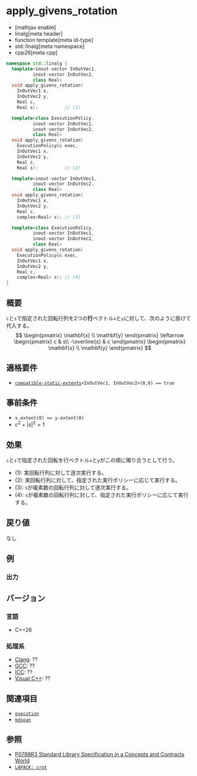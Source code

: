 # apply_givens_rotation

* [mathjax enable]
* linalg[meta header]
* function template[meta id-type]
* std::linalg[meta namespace]
* cpp26[meta cpp]


```cpp
namespace std::linalg {
  template<inout-vector InOutVec1,
          inout-vector InOutVec2,
          class Real>
  void apply_givens_rotation(
    InOutVec1 x,
    InOutVec2 y,
    Real c,
    Real s);          // (1)

  template<class ExecutionPolicy,
          inout-vector InOutVec1,
          inout-vector InOutVec2,
          class Real>
  void apply_givens_rotation(
    ExecutionPolicy&& exec,
    InOutVec1 x,
    InOutVec2 y,
    Real c,
    Real s);          // (2)

  template<inout-vector InOutVec1,
          inout-vector InOutVec2,
          class Real>
  void apply_givens_rotation(
    InOutVec1 x,
    InOutVec2 y,
    Real c,
    complex<Real> s); // (3)

  template<class ExecutionPolicy,
          inout-vector InOutVec1,
          inout-vector InOutVec2,
          class Real>
  void apply_givens_rotation(
    ExecutionPolicy&& exec,
    InOutVec1 x,
    InOutVec2 y,
    Real c,
    complex<Real> s); // (4)
}
```


## 概要
`c`と`s`で指定された回転行列を2つの**行**ベクトル`x`と`y`に対して、次のように掛けて代入する。
$$
\begin{pmatrix}
\mathbf{x} \\
\mathbf{y}
\end{pmatrix}
\leftarrow
\begin{pmatrix}
c & s\\
-\overline{s} & c
\end{pmatrix}
\begin{pmatrix}
\mathbf{x} \\
\mathbf{y}
\end{pmatrix}
$$


## 適格要件
- [`compatible-static-extents`](/reference/linalg/compatible-static-extents.md)`<InOutVec1, InOutVec2>(0,0) == true`


## 事前条件
- `x.extent(0) == y.extent(0)`
- $c^2 + |s|^2 = 1$


## 効果
`c`と`s`で指定された回転を行ベクトル`x`と`y`がこの順に隣り合うとして行う。

- (1): 実回転行列に対して逐次実行する。
- (2): 実回転行列に対して、指定された実行ポリシーに応じて実行する。
- (3): `s`が複素数の回転行列に対して逐次実行する。
- (4): `s`が複素数の回転行列に対して、指定された実行ポリシーに応じて実行する。


## 戻り値
なし


## 例


### 出力


## バージョン
### 言語
- C++26

### 処理系
- [Clang](/implementation.md#clang): ??
- [GCC](/implementation.md#gcc): ??
- [ICC](/implementation.md#icc): ??
- [Visual C++](/implementation.md#visual_cpp): ??


## 関連項目
- [`execution`](/reference/execution.md)
- [`mdspan`](/reference/mdspan.md)


## 参照
- [P0788R3 Standard Library Specification in a Concepts and Contracts World](http://www.open-std.org/jtc1/sc22/wg21/docs/papers/2018/p0788r3.pdf)
- [`LAPACK: crot`](https://netlib.org/lapack/explore-html/d1/d45/group__rot_ga25544801d45dcabdec7b24d863ebea9c.html#ga25544801d45dcabdec7b24d863ebea9c)
